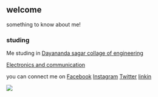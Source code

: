 ## welcome

something to know about me!

### studing

Me studing in [Dayananda sagar collage of engineering](http://dayanandasagar.edu/dsce/)

[Electronics and communication](http://dayanandasagar.edu/dsce/electronics-and-communication)

you can connect me on [Facebook](https://www.facebook.com/profile.php?id=100011421298777)     [Instagram](https://www.instagram.com/prasad.gola//)     [Twitter](https://twitter.com/basavaprasad11)   [linkin](https://www.linkedin.com/in/basava-prasad-gola-997864137/)

![](http://www.hcxypz.com/group/wallpaper-image/)
